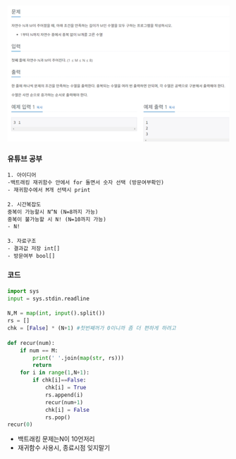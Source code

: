 ![](2023-04-27-16-36-04.png)

### 유튜브 공부
```
1. 아이디어
-백트래킹 재귀함수 안에서 for 돌면서 숫자 선택 (방문여부확인)
- 재귀함수에서 M개 선택시 print

2. 시간복잡도
중복이 가능할시 N^N (N=8까지 가능)
중복이 불가능할 시 N! (N=10까지 가능)
- N!

3. 자료구조
- 결과값 저장 int[]
- 방문여부 bool[]

```

### 코드
```py
import sys
input = sys.stdin.readline

N,M = map(int, input().split())
rs = []
chk = [False] * (N+1) #첫번째꺼가 0이니까 좀 더 편하게 하려고

def recur(num):
    if num == M:
        print(' '.join(map(str, rs)))
        return
    for i in range(1,N+1):
        if chk[i]==False:
            chk[i] = True
            rs.append(i)
            recur(num+1)
            chk[i] = False
            rs.pop()
recur(0)
```

- 백트래킹 문제는N이 10언저리
- 재귀함수 사용시, 종료시점 잊지말기